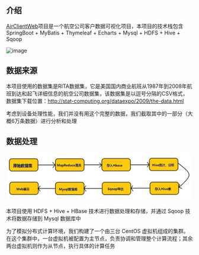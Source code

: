 ## 介绍

[AirClientWeb](https://github.com/BUGHERE/AirClientWeb)项目是一个航空公司客户数据可视化项目，本项目的技术栈包含 SpringBoot + MyBatis + Thymeleaf + Echarts + Mysql + HDFS + Hive + Sqoop

![image](https://github.com/BUGHERE/AirClientWeb/assets/55886903/8621155f-c771-4cc2-8ffc-cdce62275cbc)

## 数据来源

本项目使用的数据集是RITA数据集，它是美国国内商业航班从1987年到2008年航班到达和起飞详细信息的航空公司数据集，该数据集是以逗号分隔的CSV格式，数据集下载位置：http://stat-computing.org/dataexpo/2009/the-data.html

考虑到设备处理性能，我们并没有用这个完整的数据，我们截取其中的一部分（大概6万条数据）进行分析和处理

## 数据处理

![alt text](image.png)

本项目使用 HDFS + Hive + HBase 技术进行数据处理和存储，并通过 Sqoop 技术将数据存储到 Mysql 数据库中

为了模拟分布式计算环境，我们构建了一个由三台 CentOS 虚拟机组成的集群。在这个集群中，一台虚拟机被配置为主节点，负责协调和管理整个计算流程；其余两台虚拟机则作为从节点，执行具体的计算任务
